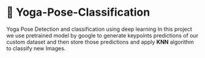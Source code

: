 # 🧘 Yoga-Pose-Classification
Yoga Pose Detection and classification using deep learning
In this project we use pretrained model by google to generate keypoints predictions of our custom dataset and then store those predictions and apply **KNN** algorithm to classify new Images.
